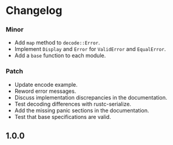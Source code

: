 # Changelog

### Minor

- Add `map` method to `decode::Error`.
- Implement `Display` and `Error` for `ValidError` and `EqualError`.
- Add a `base` function to each module.

### Patch

- Update encode example.
- Reword error messages.
- Discuss implementation discrepancies in the documentation.
- Test decoding differences with rustc-serialize.
- Add the missing panic sections in the documentation.
- Test that base specifications are valid.

## 1.0.0
